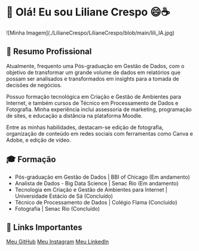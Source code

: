 

<div class="container">
    <h1>👋 Olá! Eu sou Liliane Crespo  😄☕</h1>
    <p></p>      
    ![Minha Imagem](./LilianeCrespo/LilianeCrespo/blob/main/lili_IA.jpg)
 <!--   <p>📱 <strong>Telefone:</strong> (21) 9.9195.0568</p>
    <p>📧 <strong>Email:</strong> <a href="mailto:lilianecrespo@gmail.com">lilianecrespo@gmail.com</a></p>
    <p>🔗 <strong>LinkedIn:</strong> <a href="https://linkedin.com/in/lilianecrespo" target="_blank">linkedin.com/in/lilianecrespo</a></p>-->
    

  <h2>💼 Resumo Profissional</h2>
            <p>Atualmente, frequento uma Pós-graduação em Gestão de Dados, com o objetivo de transformar um grande volume de dados em relatórios que possam ser analisados e transformados em insights para a tomada de decisões de negócios.</p>
            <p>Possuo formação tecnológica em Criação e Gestão de Ambientes para Internet, e também cursos de Técnico em Processamento de Dados e Fotografia. Minha experiência inclui assessoria de marketing, programação de sites, e educação a distância na plataforma Moodle.</p>
    <p>Entre as minhas habilidades, destacam-se edição de fotografia, organização de conteúdo em redes sociais com ferramentas como Canva e Adobe, e edição de vídeo.</p>
    
   <h2>🎓 Formação</h2>
    <ul>
        <li>Pós-graduação em Gestão de Dados | BBI of Chicago (Em andamento)</li>
        <li>Analista de Dados - Big Data Science | Senac Rio (Em andamento)</li>
        <li>Tecnologia em Criação e Gestão de Ambientes para Internet | Universidade Estácio de Sá (Concluído)</li>
        <li>Técnico de Processamento de Dados | Colégio Flama (Concluído)</li>
        <li>Fotografia | Senac Rio (Concluído)</li>
    </ul>

   <h2>🔗 Links Importantes</h2>
    <a href="https://github.com/lilianecrespo" class="button" target="_blank">Meu GitHub</a>
    <a href="https://instagram.com/lilianecrespofotografia" class="button" target="_blank">Meu Instagram</a>
    <a href="https://linkedin.com/in/lilianecrespo" class="button" target="_blank">Meu LinkedIn</a>





<!-- LilianeCrespo/LilianeCrespo** is a ✨ _special_ ✨ repository because its `README.md` (this file) appears on your GitHub profile.

Here are some ideas to get you started:

- 🔭 I’m currently working on ...
- 🌱 I’m currently learning ...
- 👯 I’m looking to collaborate on ...
- 🤔 I’m looking for help with ...
- 💬 Ask me about ...
- 📫 How to reach me: ...
- 😄 Pronouns: ...
- ⚡ Fun fact: ...
https://github.com/hideraldus13/github-emoji
-->
